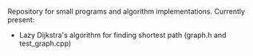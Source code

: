 Repository for small programs and algorithm implementations. Currently present:
- Lazy Dijkstra's algorithm for finding shortest path (graph.h and test_graph.cpp)
